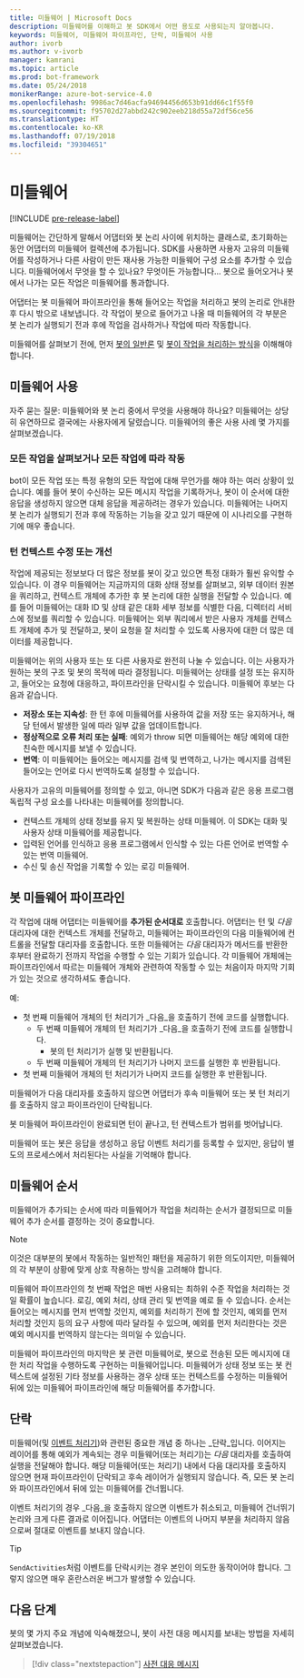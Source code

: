 ```yaml
---
title: 미들웨어 | Microsoft Docs
description: 미들웨어를 이해하고 봇 SDK에서 어떤 용도로 사용되는지 알아봅니다.
keywords: 미들웨어, 미들웨어 파이프라인, 단락, 미들웨어 사용
author: ivorb
ms.author: v-ivorb
manager: kamrani
ms.topic: article
ms.prod: bot-framework
ms.date: 05/24/2018
monikerRange: azure-bot-service-4.0
ms.openlocfilehash: 9986ac7d46acfa94694456d653b91dd66c1f55f0
ms.sourcegitcommit: f95702d27abbd242c902eeb218d55a72df56ce56
ms.translationtype: HT
ms.contentlocale: ko-KR
ms.lasthandoff: 07/19/2018
ms.locfileid: "39304651"
---
```

# <a name="middleware"></a>미들웨어

[!INCLUDE [pre-release-label](~/includes/pre-release-label.md)]

미들웨어는 간단하게 말해서 어댑터와 봇 논리 사이에 위치하는 클래스로, 초기화하는 동안 어댑터의 미들웨어 컬렉션에 추가됩니다. SDK를 사용하면 사용자 고유의 미들웨어를 작성하거나 다른 사람이 만든 재사용 가능한 미들웨어 구성 요소를 추가할 수 있습니다. 미들웨어에서 무엇을 할 수 있나요? 무엇이든 가능합니다... 봇으로 들어오거나 봇에서 나가는 모든 작업은 미들웨어를 통과합니다.

어댑터는 봇 미들웨어 파이프라인을 통해 들어오는 작업을 처리하고 봇의 논리로 안내한 후 다시 밖으로 내보냅니다. 각 작업이 봇으로 들어가고 나올 때 미들웨어의 각 부분은 봇 논리가 실행되기 전과 후에 작업을 검사하거나 작업에 따라 작동합니다.

미들웨어를 살펴보기 전에, 먼저 [봇의 일반론](~/v4sdk/bot-builder-basics.md) 및 [봇이 작업을 처리하는 방식](~/v4sdk/bot-builder-concept-activity-processing.md)을 이해해야 합니다.

## <a name="uses-for-middleware"></a>미들웨어 사용

자주 묻는 질문: 미들웨어와 봇 논리 중에서 무엇을 사용해야 하나요? 미들웨어는 상당히 유연하므로 결국에는 사용자에게 달렸습니다. 미들웨어의 좋은 사용 사례 몇 가지를 살펴보겠습니다.

### <a name="looking-at-or-acting-on-every-activity"></a>모든 작업을 살펴보거나 모든 작업에 따라 작동

bot이 모든 작업 또는 특정 유형의 모든 작업에 대해 무언가를 해야 하는 여러 상황이 있습니다. 예를 들어 봇이 수신하는 모든 메시지 작업을 기록하거나, 봇이 이 순서에 대한 응답을 생성하지 않으면 대체 응답을 제공하려는 경우가 있습니다. 미들웨어는 나머지 봇 논리가 실행되기 전과 후에 작동하는 기능을 갖고 있기 때문에 이 시나리오를 구현하기에 매우 좋습니다.

### <a name="modifying-or-enhancing-the-turn-context"></a>턴 컨텍스트 수정 또는 개선

작업에 제공되는 정보보다 더 많은 정보를 봇이 갖고 있으면 특정 대화가 훨씬 유익할 수 있습니다. 이 경우 미들웨어는 지금까지의 대화 상태 정보를 살펴보고, 외부 데이터 원본을 쿼리하고, 컨텍스트 개체에 추가한 후 봇 논리에 대한 실행을 전달할 수 있습니다.
예를 들어 미들웨어는 대화 ID 및 상태 같은 대화 세부 정보를 식별한 다음, 디렉터리 서비스에 정보를 쿼리할 수 있습니다. 미들웨어는 외부 쿼리에서 받은 사용자 개체를 컨텍스트 개체에 추가 및 전달하고, 봇이 요청을 잘 처리할 수 있도록 사용자에 대한 더 많은 데이터를 제공합니다.

미들웨어는 위의 사용자 또는 또 다른 사용자로 완전히 나눌 수 있습니다. 이는 사용자가 원하는 봇의 구조 및 봇의 목적에 따라 결정됩니다.
미들웨어는 상태를 설정 또는 유지하고, 들어오는 요청에 대응하고, 파이프라인을 단락시킬 수 있습니다.
미들웨어 후보는 다음과 같습니다.

- **저장소 또는 지속성**: 한 턴 후에 미들웨어를 사용하여 값을 저장 또는 유지하거나, 해당 턴에서 발생한 일에 따라 일부 값을 업데이트합니다.
- **정상적으로 오류 처리 또는 실패**: 예외가 throw 되면 미들웨어는 해당 예외에 대한 친숙한 메시지를 보낼 수 있습니다.
- **번역**: 이 미들웨어는 들어오는 메시지를 검색 및 번역하고, 나가는 메시지를 검색된 들어오는 언어로 다시 번역하도록 설정할 수 있습니다.

사용자가 고유의 미들웨어를 정의할 수 있고, 아니면 SDK가 다음과 같은 응용 프로그램 독립적 구성 요소를 나타내는 미들웨어를 정의합니다.

- 컨텍스트 개체의 상태 정보를 유지 및 복원하는 상태 미들웨어. 이 SDK는 대화 및 사용자 상태 미들웨어를 제공합니다.
- 입력된 언어를 인식하고 응용 프로그램에서 인식할 수 있는 다른 언어로 번역할 수 있는 번역 미들웨어.
- 수신 및 송신 작업을 기록할 수 있는 로깅 미들웨어.

## <a name="the-bot-middleware-pipeline"></a>봇 미들웨어 파이프라인

각 작업에 대해 어댑터는 미들웨어를 **추가된 순서대로** 호출합니다. 어댑터는 턴 및 _다음_ 대리자에 대한 컨텍스트 개체를 전달하고, 미들웨어는 파이프라인의 다음 미들웨어에 컨트롤을 전달할 대리자를 호출합니다. 또한 미들웨어는 _다음_ 대리자가 메서드를 반환한 후부터 완료하기 전까지 작업을 수행할 수 있는 기회가 있습니다. 각 미들웨어 개체에는 파이프라인에서 따르는 미들웨어 개체와 관련하여 작동할 수 있는 처음이자 마지막 기회가 있는 것으로 생각하셔도 좋습니다.

예: 

- 첫 번째 미들웨어 개체의 턴 처리기가 _다음_을 호출하기 전에 코드를 실행합니다.
  - 두 번째 미들웨어 개체의 턴 처리기가 _다음_을 호출하기 전에 코드를 실행합니다.
    - 봇의 턴 처리기가 실행 및 반환됩니다.
  - 두 번째 미들웨어 개체의 턴 처리기가 나머지 코드를 실행한 후 반환됩니다.
- 첫 번째 미들웨어 개체의 턴 처리기가 나머지 코드를 실행한 후 반환됩니다.

미들웨어가 다음 대리자를 호출하지 않으면 어댑터가 후속 미들웨어 또는 봇 턴 처리기를 호출하지 않고 파이프라인이 단락됩니다.

봇 미들웨어 파이프라인이 완료되면 턴이 끝나고, 턴 컨텍스트가 범위를 벗어납니다.

미들웨어 또는 봇은 응답을 생성하고 응답 이벤트 처리기를 등록할 수 있지만, 응답이 별도의 프로세스에서 처리된다는 사실을 기억해야 합니다.

## <a name="order-of-middleware"></a>미들웨어 순서

미들웨어가 추가되는 순서에 따라 미들웨어가 작업을 처리하는 순서가 결정되므로 미들웨어 추가 순서를 결정하는 것이 중요합니다.

> [!NOTE]
> 이것은 대부분의 봇에서 작동하는 일반적인 패턴을 제공하기 위한 의도이지만, 미들웨어의 각 부분이 상황에 맞게 상호 작용하는 방식을 고려해야 합니다.

미들웨어 파이프라인의 첫 번째 작업은 매번 사용되는 최하위 수준 작업을 처리하는 것일 확률이 높습니다. 로깅, 예외 처리, 상태 관리 및 번역을 예로 들 수 있습니다. 순서는 들어오는 메시지를 먼저 번역할 것인지, 예외를 처리하기 전에 할 것인지, 예외를 먼저 처리할 것인지 등의 요구 사항에 따라 달라질 수 있으며, 예외를 먼저 처리한다는 것은 예외 메시지를 번역하지 않는다는 의미일 수 있습니다.

미들웨어 파이프라인의 마지막은 봇 관련 미들웨어로, 봇으로 전송된 모든 메시지에 대한 처리 작업을 수행하도록 구현하는 미들웨어입니다. 미들웨어가 상태 정보 또는 봇 컨텍스트에 설정된 기타 정보를 사용하는 경우 상태 또는 컨텍스트를 수정하는 미들웨어 뒤에 있는 미들웨어 파이프라인에 해당 미들웨어를 추가합니다.

## <a name="short-circuiting"></a>단락

미들웨어(및 [이벤트 처리기](~/v4sdk/bot-builder-concept-activity-processing.md#response-event-handlers))와 관련된 중요한 개념 중 하나는 _단락_입니다. 이어지는 레이어를 통해 예외가 계속되는 경우 미들웨어(또는 처리기)는 _다음_ 대리자를 호출하여 실행을 전달해야 합니다.  해당 미들웨어(또는 처리기) 내에서 다음 대리자를 호출하지 않으면 현재 파이프라인이 단락되고 후속 레이어가 실행되지 않습니다. 즉, 모든 봇 논리와 파이프라인에서 뒤에 있는 미들웨어를 건너뜁니다.

이벤트 처리기의 경우 _다음_을 호출하지 않으면 이벤트가 취소되고, 미들웨어 건너뛰기 논리와 크게 다른 결과로 이어집니다. 어댑터는 이벤트의 나머지 부분을 처리하지 않음으로써 절대로 이벤트를 보내지 않습니다.

> [!TIP]
> `SendActivities`처럼 이벤트를 단락시키는 경우 본인이 의도한 동작이어야 합니다. 그렇지 않으면 매우 혼란스러운 버그가 발생할 수 있습니다.

## <a name="next-steps"></a>다음 단계

봇의 몇 가지 주요 개념에 익숙해졌으니, 봇이 사전 대응 메시지를 보내는 방법을 자세히 살펴보겠습니다.

> [!div class="nextstepaction"]
> [사전 대응 메시지](~/v4sdk/bot-builder-proactive-messages.md)
